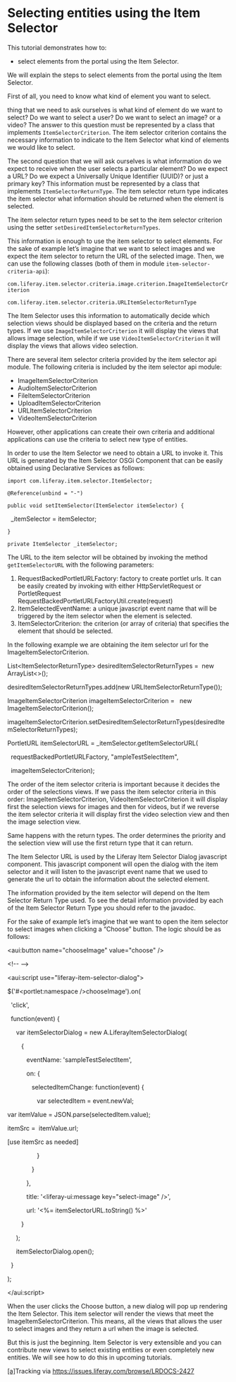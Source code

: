 # Selecting entities using the Item Selector


This tutorial demonstrates how to:

- select elements from the portal using the Item Selector.

We will explain the steps to select elements from the portal using the
Item Selector.

First of all, you need to know what kind of element you want to select.

thing that we need to ask ourselves is what kind of element
do we want to select? Do we want to select a user? Do we want to select
an image? or a video? The answer to this question must be represented by
a class that implements `ItemSelectorCriterion`. The item selector
criterion contains the necessary information to indicate to the Item
Selector what kind of elements we would like to select.

The second question that we will ask ourselves is what information do we
expect to receive when the user selects a particular element? Do we
expect a URL? Do we expect a Universally Unique Identifier (UUID)? or
just a primary key? This information must be represented by a class that
implements `ItemSelectorReturnType`. The item selector return type
indicates the item selector what information should be returned when the
element is selected.

The item selector return types need to be set to the item selector
criterion using the setter `setDesiredItemSelectorReturnTypes`.

This information is enough to use the item selector to select elements.
For the sake of example let’s imagine that we want to select images and
we expect the item selector to return the URL of the selected image.
Then, we can use the following classes (both of them in module
`item-selector-criteria-api`):

`com.liferay.item.selector.criteria.image.criterion.ImageItemSelectorCriterion`

`com.liferay.item.selector.criteria.URLItemSelectorReturnType`

The Item Selector uses this information to automatically decide which
selection views should be displayed based on the criteria and the return
types. If we use `ImageItemSelectorCriterion` it will display the views
that allows image selection, while if we use `VideoItemSelectorCriterion`
it will display the views that allows video selection.

There are several item selector criteria provided by the item selector
api module. The following criteria is included by the item selector api
module:

-   ImageItemSelectorCriterion
-   AudioItemSelectorCriterion
-   FileItemSelectorCriterion
-   UploadItemSelectorCriterion
-   URLItemSelectorCriterion
-   VideoItemSelectorCriterion

However, other applications can create their own criteria and additional
applications can use the criteria to select new type of entities.

In order to use the Item Selector we need to obtain a URL to invoke it.
This URL is generated by the Item Selector OSGi Component that can be
easily obtained using Declarative Services as follows:

    import com.liferay.item.selector.ItemSelector;

    @Reference(unbind = "-")

    public void setItemSelector(ItemSelector itemSelector) {

      _itemSelector = itemSelector;

    }

    private ItemSelector _itemSelector;

The URL to the item selector will be obtained by invoking the method
`getItemSelectorURL` with the following parameters:

1.  RequestBackedPortletURLFactory: factory to create portlet urls. It
    can be easily created by invoking with either HttpServletRequest or
    PortletRequest\
    RequestBackedPortletURLFactoryUtil.create(request)
2.  ItemSelectedEventName: a unique javascript event name that will be
    triggered by the item selector when the element is selected.
3.  ItemSelectorCriterion: the criterion (or array of criteria) that
    specifies the element that should be selected.

In the following example we are obtaining the item selector url for the
ImageItemSelectorCriterion.

List\<ItemSelectorReturnType\> desiredItemSelectorReturnTypes =  new
ArrayList\<\>();

desiredItemSelectorReturnTypes.add(new URLItemSelectorReturnType());

ImageItemSelectorCriterion imageItemSelectorCriterion =   new
ImageItemSelectorCriterion();

imageItemSelectorCriterion.setDesiredItemSelectorReturnTypes(desiredItemSelectorReturnTypes);

PortletURL itemSelectorURL = \_itemSelector.getItemSelectorURL(

  requestBackedPortletURLFactory, "ampleTestSelectItem",

  imageItemSelectorCriterion);

The order of the item selector criteria is important because it decides
the order of the selections views. If we pass the item selector criteria
in this order: ImageItemSelectorCriterion, VideoItemSelectorCriterion it
will display first the selection views for images and then for videos,
but if we reverse the item selector criteria it will display first the
video selection view and then the image selection view.

Same happens with the return types. The order determines the priority
and the selection view will use the first return type that it can
return.

The Item Selector URL is used by the Liferay Item Selector Dialog
javascript component. This javascript component will open the dialog
with the item selector and it will listen to the javascript event name
that we used to generate the url to obtain the information about the
selected element.

The information provided by the item selector will depend on the Item
Selector Return Type used. To see the detail information provided by
each of the Item Selector Return Type you should refer to the javadoc.

For the sake of example let’s imagine that we want to open the item
selector to select images when clicking a “Choose” button. The logic
should be as follows:

\<aui:button name="chooseImage" value="choose" /\>

\<!-- --\>

\<aui:script use="liferay-item-selector-dialog"\>

\$('\#\<portlet:namespace /\>chooseImage').on(

  'click',

  function(event) {

     var itemSelectorDialog = new A.LiferayItemSelectorDialog(

        {

           eventName: 'sampleTestSelectItem',

           on: {

              selectedItemChange: function(event) {

                 var selectedItem = event.newVal;

var itemValue = JSON.parse(selectedItem.value);

itemSrc =  itemValue.url;

[use itemSrc as needed]

                 }

              }

           },

           title: '\<liferay-ui:message key="select-image" /\>',

           url: '\<%= itemSelectorURL.toString() %\>'

        }

     );

     itemSelectorDialog.open();

  }

);

\</aui:script\>

When the user clicks the Choose button, a new dialog will pop up
rendering the Item Selector. This item selector will render the views
that meet the ImageItemSelectorCriterion. This means, all the views that
allows the user to select images and they return a url when the image is
selected.

But this is just the beginning. Item Selector is very extensible and you
can contribute new views to select existing entities or even completely
new entities. We will see how to do this in upcoming tutorials.

[[a]](#cmnt_ref1)Tracking via
https://issues.liferay.com/browse/LRDOCS-2427
